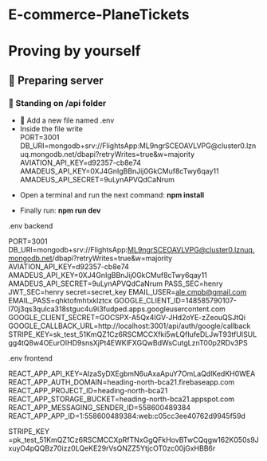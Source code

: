 # E-commerce-PlaneTickets


# Proving by yourself


## 🔵 Preparing server
### 📁 Standing on /api folder
<ul>
    <li>📄 Add a new file named .env </li>
   <li>
Inside the file write 
     <br>
PORT=3001
DB_URI=mongodb+srv://FlightsApp:ML9ngrSCEOAVLVPG@cluster0.lznuq.mongodb.net/dbapi?retryWrites=true&w=majority
AVIATION_API_KEY=d92357-cb8e74
AMADEUS_API_KEY=0XJ4GnIgBBnJij0GkCMuf8cTwy6qay11
AMADEUS_API_SECRET=9uLynAPVQdCaNrum
  </li>
</ul>

<ul>
  <li> Open a terminal and run the next command:  <b>npm install </b></li>
</ul>

<ul>
    <li>Finally run: <b>npm run dev</b></li>
</ul>
.env backend

PORT=3001
DB_URI=mongodb+srv://FlightsApp:ML9ngrSCEOAVLVPG@cluster0.lznuq.mongodb.net/dbapi?retryWrites=true&w=majority
AVIATION_API_KEY=d92357-cb8e74
AMADEUS_API_KEY=0XJ4GnIgBBnJij0GkCMuf8cTwy6qay11
AMADEUS_API_SECRET=9uLynAPVQdCaNrum
PASS_SEC=henry
JWT_SEC=henry
secret=secret_key
EMAIL_USER=ale.cmpb@gmail.com
EMAIL_PASS=qhktofmhtxklztcx
GOOGLE_CLIENT_ID=148585790107-l70j3qs3qulca318stguc4u9i3fudped.apps.googleusercontent.com
GOOGLE_CLIENT_SECRET=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
GOOGLE_CALLBACK_URL=http://localhost:3001/api/auth/google/callback
STRIPE_KEY=sk_test_51KmQZ1Cz6RSCMCCXfki5wLQfIufeDLJwT93tfUISULgg4tQ8w4OEurOIHD9snsXjPt4EWKlFXGQwBdWsCutgLznT00p2RDv3PS


.env frontend

REACT_APP_API_KEY=AIzaSyDXEgbmN6uAxaApuY7OmLaQdlKedKH0WEA
REACT_APP_AUTH_DOMAIN=heading-north-bca21.firebaseapp.com
REACT_APP_PROJECT_ID=heading-north-bca21
REACT_APP_STORAGE_BUCKET=heading-north-bca21.appspot.com
REACT_APP_MESSAGING_SENDER_ID=558600489384
REACT_APP_APP_ID=1:558600489384:web:c05cc3ee40762d9945f59d


STRIPE_KEY =pk_test_51KmQZ1Cz6RSCMCCXpRfTNxGgQFkHovBTwCQqgw162K050s9JxuyO4pQQBz70izz0LQeKE29rVsQNZZ5YtjcOT0zc00jGxHBB6r
<br/>
